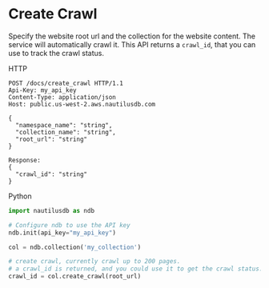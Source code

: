 # Create Crawl

Specify the website root url and the collection for the website content. The service will automatically crawl it. This API returns a ```crawl_id```, that you can use to track the crawl status. 

HTTP
```http
POST /docs/create_crawl HTTP/1.1
Api-Key: my_api_key
Content-Type: application/json
Host: public.us-west-2.aws.nautilusdb.com

{
  "namespace_name": "string",
  "collection_name": "string",
  "root_url": "string"
}

Response:
{
  "crawl_id": "string"
}
```

Python
```python
import nautilusdb as ndb

# Configure ndb to use the API key
ndb.init(api_key="my_api_key")

col = ndb.collection('my_collection')

# create crawl, currently crawl up to 200 pages.
# a crawl_id is returned, and you could use it to get the crawl status.
crawl_id = col.create_crawl(root_url)
```

